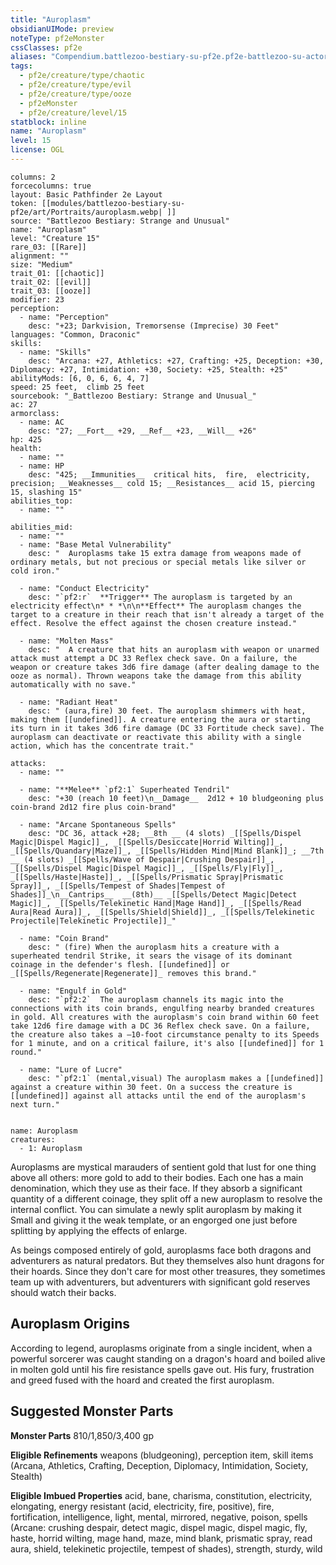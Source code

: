 ```yaml
---
title: "Auroplasm"
obsidianUIMode: preview
noteType: pf2eMonster
cssClasses: pf2e
aliases: "Compendium.battlezoo-bestiary-su-pf2e.pf2e-battlezoo-su-actors.Actor.wpitO1OFPbyy5OWm" 
tags:
  - pf2e/creature/type/chaotic
  - pf2e/creature/type/evil
  - pf2e/creature/type/ooze
  - pf2eMonster
  - pf2e/creature/level/15
statblock: inline
name: "Auroplasm"
level: 15
license: OGL
---
```


```statblock
columns: 2
forcecolumns: true
layout: Basic Pathfinder 2e Layout
token: [[modules/battlezoo-bestiary-su-pf2e/art/Portraits/auroplasm.webp| ]]
source: "Battlezoo Bestiary: Strange and Unusual"
name: "Auroplasm"
level: "Creature 15"
rare_03: [[Rare]]
alignment: ""
size: "Medium"
trait_01: [[chaotic]]
trait_02: [[evil]]
trait_03: [[ooze]]
modifier: 23
perception:
  - name: "Perception"
    desc: "+23; Darkvision, Tremorsense (Imprecise) 30 Feet"
languages: "Common, Draconic"
skills:
  - name: "Skills"
    desc: "Arcana: +27, Athletics: +27, Crafting: +25, Deception: +30, Diplomacy: +27, Intimidation: +30, Society: +25, Stealth: +25"
abilityMods: [6, 0, 6, 6, 4, 7]
speed: 25 feet,  climb 25 feet
sourcebook: "_Battlezoo Bestiary: Strange and Unusual_"
ac: 27
armorclass:
  - name: AC
    desc: "27; __Fort__ +29, __Ref__ +23, __Will__ +26"
hp: 425
health:
  - name: ""
  - name: HP
    desc: "425; __Immunities__  critical hits,  fire,  electricity,  precision; __Weaknesses__ cold 15; __Resistances__ acid 15, piercing 15, slashing 15"
abilities_top:
  - name: ""

abilities_mid:
  - name: ""
  - name: "Base Metal Vulnerability"
    desc: "  Auroplasms take 15 extra damage from weapons made of ordinary metals, but not precious or special metals like silver or cold iron."

  - name: "Conduct Electricity"
    desc: "`pf2:r`  **Trigger** The auroplasm is targeted by an electricity effect\n* * *\n\n**Effect** The auroplasm changes the target to a creature in their reach that isn't already a target of the effect. Resolve the effect against the chosen creature instead."

  - name: "Molten Mass"
    desc: "  A creature that hits an auroplasm with weapon or unarmed attack must attempt a DC 33 Reflex check save. On a failure, the weapon or creature takes 3d6 fire damage (after dealing damage to the ooze as normal). Thrown weapons take the damage from this ability automatically with no save."

  - name: "Radiant Heat"
    desc: " (aura,fire) 30 feet. The auroplasm shimmers with heat, making them [[undefined]]. A creature entering the aura or starting its turn in it takes 3d6 fire damage (DC 33 Fortitude check save). The auroplasm can deactivate or reactivate this ability with a single action, which has the concentrate trait."

attacks:
  - name: ""

  - name: "**Melee** `pf2:1` Superheated Tendril"
    desc: "+30 (reach 10 feet)\n__Damage__  2d12 + 10 bludgeoning plus coin-brand 2d12 fire plus coin-brand"

  - name: "Arcane Spontaneous Spells"
    desc: "DC 36, attack +28; __8th __ (4 slots) _[[Spells/Dispel Magic|Dispel Magic]]_, _[[Spells/Desiccate|Horrid Wilting]]_, _[[Spells/Quandary|Maze]]_, _[[Spells/Hidden Mind|Mind Blank]]_; __7th __ (4 slots) _[[Spells/Wave of Despair|Crushing Despair]]_, _[[Spells/Dispel Magic|Dispel Magic]]_, _[[Spells/Fly|Fly]]_, _[[Spells/Haste|Haste]]_, _[[Spells/Prismatic Spray|Prismatic Spray]]_, _[[Spells/Tempest of Shades|Tempest of Shades]]_\n__Cantrips__  __(8th)__ _[[Spells/Detect Magic|Detect Magic]]_, _[[Spells/Telekinetic Hand|Mage Hand]]_, _[[Spells/Read Aura|Read Aura]]_, _[[Spells/Shield|Shield]]_, _[[Spells/Telekinetic Projectile|Telekinetic Projectile]]_"

  - name: "Coin Brand"
    desc: " (fire) When the auroplasm hits a creature with a superheated tendril Strike, it sears the visage of its dominant coinage in the defender's flesh. [[undefined]] or _[[Spells/Regenerate|Regenerate]]_ removes this brand."

  - name: "Engulf in Gold"
    desc: "`pf2:2`  The auroplasm channels its magic into the connections with its coin brands, engulfing nearby branded creatures in gold. All creatures with the auroplasm's coin brand within 60 feet take 12d6 fire damage with a DC 36 Reflex check save. On a failure, the creature also takes a –10-foot circumstance penalty to its Speeds for 1 minute, and on a critical failure, it's also [[undefined]] for 1 round."

  - name: "Lure of Lucre"
    desc: "`pf2:1` (mental,visual) The auroplasm makes a [[undefined]] against a creature within 30 feet. On a success the creature is [[undefined]] against all attacks until the end of the auroplasm's next turn."
 
```

```encounter-table
name: Auroplasm
creatures:
  - 1: Auroplasm
```



Auroplasms are mystical marauders of sentient gold that lust for one thing above all others: more gold to add to their bodies. Each one has a main denomination, which they use as their face. If they absorb a significant quantity of a different coinage, they split off a new auroplasm to resolve the internal conflict. You can simulate a newly split auroplasm by making it Small and giving it the weak template, or an engorged one just before splitting by applying the effects of enlarge.

As beings composed entirely of gold, auroplasms face both dragons and adventurers as natural predators. But they themselves also hunt dragons for their hoards. Since they don't care for most other treasures, they sometimes team up with adventurers, but adventurers with significant gold reserves should watch their backs.

## Auroplasm Origins

According to legend, auroplasms originate from a single incident, when a powerful sorcerer was caught standing on a dragon's hoard and boiled alive in molten gold until his fire resistance spells gave out. His fury, frustration and greed fused with the hoard and created the first auroplasm.

## Suggested Monster Parts

**Monster Parts** 810/1,850/3,400 gp

**Eligible Refinements** weapons (bludgeoning), perception item, skill items (Arcana, Athletics, Crafting, Deception, Diplomacy, Intimidation, Society, Stealth)

**Eligible Imbued Properties** acid, bane, charisma, constitution, electricity, elongating, energy resistant (acid, electricity, fire, positive), fire, fortification, intelligence, light, mental, mirrored, negative, poison, spells (Arcane: crushing despair, detect magic, dispel magic, dispel magic, fly, haste, horrid wilting, mage hand, maze, mind blank, prismatic spray, read aura, shield, telekinetic projectile, tempest of shades), strength, sturdy, wild

